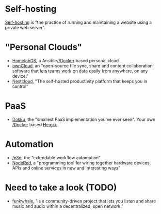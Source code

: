 # Self-hosting

[Self-hosting](https://en.wikipedia.org/wiki/Self-hosting_(web_services)) is "the practice of running and maintaining a website using a private web server".

# "Personal Clouds"

- [HomelabOS](https://homelabos.com), a Ansible/[/Docker]() based personal cloud
- [ownCloud](https://owncloud.com/), an "open-source file sync, share and content collaboration software that lets teams work on data easily from anywhere, on any device."
- [Nextcloud](https://nextcloud.com/), "The self-hosted productivity platform that keeps you in control"

# PaaS

- [Dokku](http://dokku.viewdocs.io/dokku/), the "smallest PaaS implementation you've ever seen". Your own [/Docker]() based [Heroku](https://www.heroku.com/).

# Automation

- [/n8n](), the “extendable workflow automation”
- [NodeRed](https://nodered.org/), a "programming tool for wiring together hardware devices, APIs and online services in new and interesting ways"

# Need to take a look (TODO)

- [funkwhale](https://funkwhale.audio/), "is a community-driven project that lets you listen and share music and audio within a decentralized, open network."